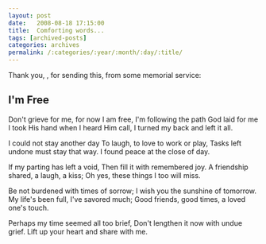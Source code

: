 ```yaml
---
layout: post
date:	2008-08-18 17:15:00
title:  Comforting words...
tags: [archived-posts]
categories: archives
permalink: /:categories/:year/:month/:day/:title/
---
```

Thank you, <LJ user="shortindiangirl">, for sending this, from some memorial service:

I'm Free
------------
 
Don't grieve for me, for now I am free,
I'm following the path God laid for me
I took His hand when I heard Him call,
I turned my back and left it all.
 
I could not stay another day
To laugh, to love to work or play,
Tasks left undone must stay that way.
I found peace at the close of day.
 
If my parting has left a void,
Then fill it with remembered joy.
A friendship shared, a laugh, a kiss;
Oh yes, these things I too will miss.
 
Be not burdened with times of sorrow;
I wish you the sunshine of tomorrow.
My life's been full, I've savored much;
Good friends, good times, a loved one's touch.
 
Perhaps my time seemed all too brief,
Don't lengthen it now with undue grief.
Lift up your heart and share with me.
